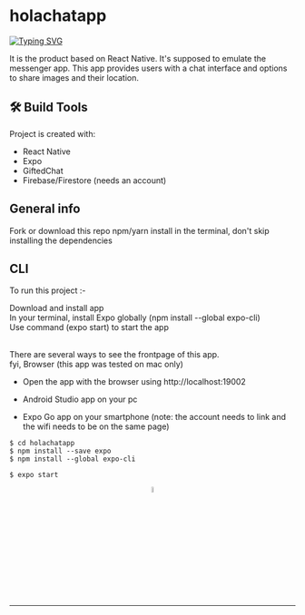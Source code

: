# holachatapp

[![Typing SVG](https://readme-typing-svg.herokuapp.com?color=%23D546AB&lines=hello!;welcome+to+my+github+repo;holachat+app)](https://git.io/typing-svg)

It is the product based on React Native. It's supposed to emulate the messenger app.
This app provides users with a chat interface and options to share images and their location.

## 🛠️ Build Tools

Project is created with:
* React Native
* Expo
* GiftedChat
* Firebase/Firestore (needs an account)

## General info

Fork or download this repo
npm/yarn install in the terminal, don't skip installing the dependencies 

## CLI 
To run this project :- 

Download and install app
<br>
In your terminal, install Expo globally (npm install --global expo-cli)
<br>
Use command (expo start) to start the app

<br>
There are several ways to see the frontpage of this app.
<br>
fyi, Browser (this app was tested on mac only)
<br>

* Open the app with the browser using http://localhost:19002 

* Android Studio app on your pc

* Expo Go app on your smartphone (note: the account needs to link and the wifi needs to be on the same page)

```
$ cd holachatapp
$ npm install --save expo
$ npm install --global expo-cli
```
```
$ expo start
```

<p align="center" >
 <img src="https://media.giphy.com/media/Fh2hGAt0zUzwKEFRoW/giphy.gif"  width="5%" border-radius="50%"> 
</p>

<hr>
